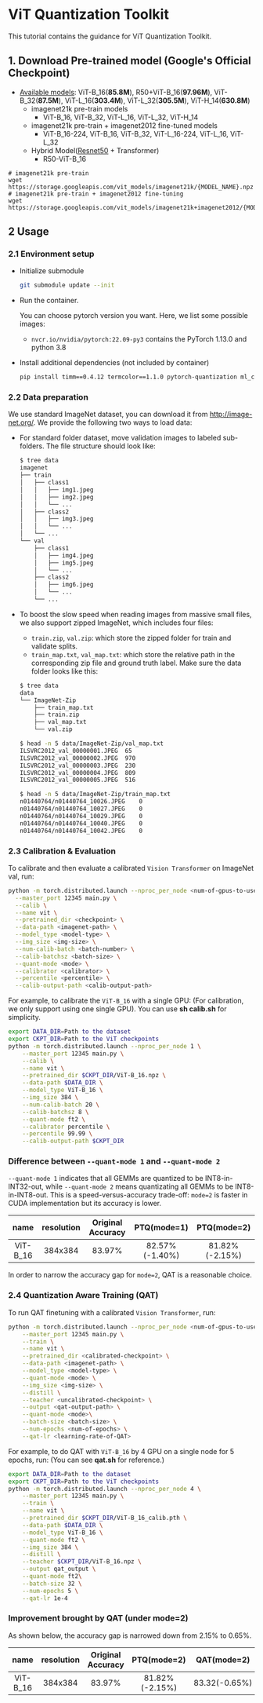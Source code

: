 # ViT Quantization Toolkit

This tutorial contains the guidance for ViT Quantization Toolkit.

## 1. Download Pre-trained model (Google's Official Checkpoint)

* [Available models](https://console.cloud.google.com/storage/vit_models/): ViT-B_16(**85.8M**), R50+ViT-B_16(**97.96M**), ViT-B_32(**87.5M**), ViT-L_16(**303.4M**), ViT-L_32(**305.5M**), ViT-H_14(**630.8M**)
  * imagenet21k pre-train models
    * ViT-B_16, ViT-B_32, ViT-L_16, ViT-L_32, ViT-H_14
  * imagenet21k pre-train + imagenet2012 fine-tuned models
    * ViT-B_16-224, ViT-B_16, ViT-B_32, ViT-L_16-224, ViT-L_16, ViT-L_32
  * Hybrid Model([Resnet50](https://github.com/google-research/big_transfer) + Transformer)
    * R50-ViT-B_16

```
# imagenet21k pre-train
wget https://storage.googleapis.com/vit_models/imagenet21k/{MODEL_NAME}.npz
# imagenet21k pre-train + imagenet2012 fine-tuning
wget https://storage.googleapis.com/vit_models/imagenet21k+imagenet2012/{MODEL_NAME}.npz
```

## 2 Usage

### 2.1 Environment setup

- Initialize submodule

  ```bash
  git submodule update --init
  ```
- Run the container.

  You can choose pytorch version you want. Here, we list some possible images:

  - `nvcr.io/nvidia/pytorch:22.09-py3` contains the PyTorch 1.13.0 and python 3.8
- Install additional dependencies (not included by container)

  ```bash
  pip install timm==0.4.12 termcolor==1.1.0 pytorch-quantization ml_collections
  ```

### 2.2 Data preparation

We use standard ImageNet dataset, you can download it from http://image-net.org/. We provide the following two ways to
load data:

- For standard folder dataset, move validation images to labeled sub-folders. The file structure should look like:

  ```bash
  $ tree data
  imagenet
  ├── train
  │   ├── class1
  │   │   ├── img1.jpeg
  │   │   ├── img2.jpeg
  │   │   └── ...
  │   ├── class2
  │   │   ├── img3.jpeg
  │   │   └── ...
  │   └── ...
  └── val
      ├── class1
      │   ├── img4.jpeg
      │   ├── img5.jpeg
      │   └── ...
      ├── class2
      │   ├── img6.jpeg
      │   └── ...
      └── ...

  ```
- To boost the slow speed when reading images from massive small files, we also support zipped ImageNet, which includes
  four files:

  - `train.zip`, `val.zip`: which store the zipped folder for train and validate splits.
  - `train_map.txt`, `val_map.txt`: which store the relative path in the corresponding zip file and ground truth
    label. Make sure the data folder looks like this:

  ```bash
  $ tree data
  data
  └── ImageNet-Zip
      ├── train_map.txt
      ├── train.zip
      ├── val_map.txt
      └── val.zip

  $ head -n 5 data/ImageNet-Zip/val_map.txt
  ILSVRC2012_val_00000001.JPEG	65
  ILSVRC2012_val_00000002.JPEG	970
  ILSVRC2012_val_00000003.JPEG	230
  ILSVRC2012_val_00000004.JPEG	809
  ILSVRC2012_val_00000005.JPEG	516

  $ head -n 5 data/ImageNet-Zip/train_map.txt
  n01440764/n01440764_10026.JPEG	0
  n01440764/n01440764_10027.JPEG	0
  n01440764/n01440764_10029.JPEG	0
  n01440764/n01440764_10040.JPEG	0
  n01440764/n01440764_10042.JPEG	0
  ```

### 2.3 Calibration & Evaluation

To calibrate and then evaluate a calibrated `Vision Transformer` on ImageNet val, run:

```bash
python -m torch.distributed.launch --nproc_per_node <num-of-gpus-to-use> \
  --master_port 12345 main.py \
  --calib \
  --name vit \
  --pretrained_dir <checkpoint> \
  --data-path <imagenet-path> \
  --model_type <model-type> \
  --img_size <img-size> \
  --num-calib-batch <batch-number> \
  --calib-batchsz <batch-size> \
  --quant-mode <mode> \
  --calibrator <calibrator> \
  --percentile <percentile> \
  --calib-output-path <calib-output-path>
```

For example, to calibrate the `ViT-B_16` with a single GPU: (For calibration, we only support using one single GPU). You can use **sh calib.sh** for simplicity.

```bash
export DATA_DIR=Path to the dataset
export CKPT_DIR=Path to the ViT checkpoints
python -m torch.distributed.launch --nproc_per_node 1 \
    --master_port 12345 main.py \
    --calib \
    --name vit \
    --pretrained_dir $CKPT_DIR/ViT-B_16.npz \
    --data-path $DATA_DIR \
    --model_type ViT-B_16 \
    --img_size 384 \
    --num-calib-batch 20 \
    --calib-batchsz 8 \
    --quant-mode ft2 \
    --calibrator percentile \
    --percentile 99.99 \
    --calib-output-path $CKPT_DIR
```

### Difference between `--quant-mode 1` and `--quant-mode 2`

`--quant-mode 1` indicates that all GEMMs are quantized to be INT8-in-INT32-out, while `--quant-mode 2` means quantizating all GEMMs to be INT8-in-INT8-out. This is a speed-versus-accuracy trade-off: `mode=2` is faster in CUDA implementation but its accuracy is lower.


|   name   | resolution | Original Accuracy |  PTQ(mode=1)  |  PTQ(mode=2)  |
| :--------: | :----------: | :-----------------: | :--------------: | :--------------: |
| ViT-B_16 |  384x384  |      83.97%      | 82.57%(-1.40%) | 81.82%(-2.15%) |

In order to narrow the accuracy gap for `mode=2`, QAT is a reasonable choice.

### 2.4 Quantization Aware Training (QAT)

To run QAT finetuning with a calibrated `Vision Transformer`, run:

```bash
python -m torch.distributed.launch --nproc_per_node <num-of-gpus-to-use> \
    --master_port 12345 main.py \
    --train \
    --name vit \
    --pretrained_dir <calibrated-checkpoint> \
    --data-path <imagenet-path> \
    --model_type <model-type> \
    --quant-mode <mode> \
    --img_size <img-size> \
    --distill \
    --teacher <uncalibrated-checkpoint> \
    --output <qat-output-path> \
    --quant-mode <mode>\
    --batch-size <batch-size> \
    --num-epochs <num-of-epochs> \
    --qat-lr <learning-rate-of-QAT>
```

For example, to do QAT with `ViT-B_16` by 4 GPU on a single node for 5 epochs, run: (You can see **qat.sh** for reference.)

```bash
export DATA_DIR=Path to the dataset
export CKPT_DIR=Path to the ViT checkpoints
python -m torch.distributed.launch --nproc_per_node 4 \
    --master_port 12345 main.py \
    --train \
    --name vit \
    --pretrained_dir $CKPT_DIR/ViT-B_16_calib.pth \
    --data-path $DATA_DIR \
    --model_type ViT-B_16 \
    --quant-mode ft2 \
    --img_size 384 \
    --distill \
    --teacher $CKPT_DIR/ViT-B_16.npz \
    --output qat_output \
    --quant-mode ft2\
    --batch-size 32 \
    --num-epochs 5 \
    --qat-lr 1e-4
```

### Improvement brought by QAT (under mode=2)

As shown below, the accuracy gap is narrowed down from 2.15% to 0.65%.


|   name   | resolution | Original Accuracy |  PTQ(mode=2)  |  QAT(mode=2)  |
| :--------: | :----------: | :-----------------: | :--------------: | :-------------: |
| ViT-B_16 |  384x384  |      83.97%      | 81.82%(-2.15%) | 83.32(-0.65%) |

